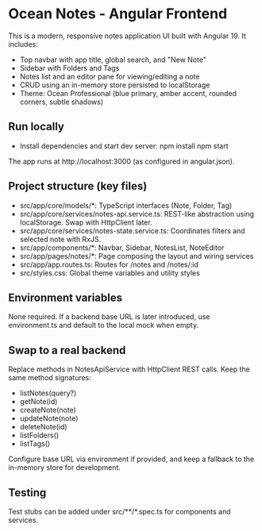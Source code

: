 # Ocean Notes - Angular Frontend

This is a modern, responsive notes application UI built with Angular 19. It includes:
- Top navbar with app title, global search, and "New Note"
- Sidebar with Folders and Tags
- Notes list and an editor pane for viewing/editing a note
- CRUD using an in-memory store persisted to localStorage
- Theme: Ocean Professional (blue primary, amber accent, rounded corners, subtle shadows)

## Run locally

- Install dependencies and start dev server:
  npm install
  npm start

The app runs at http://localhost:3000 (as configured in angular.json).

## Project structure (key files)

- src/app/core/models/*: TypeScript interfaces (Note, Folder, Tag)
- src/app/core/services/notes-api.service.ts: REST-like abstraction using localStorage. Swap with HttpClient later.
- src/app/core/services/notes-state.service.ts: Coordinates filters and selected note with RxJS.
- src/app/components/*: Navbar, Sidebar, NotesList, NoteEditor
- src/app/pages/notes/*: Page composing the layout and wiring services
- src/app/app.routes.ts: Routes for /notes and /notes/:id
- src/styles.css: Global theme variables and utility styles

## Environment variables

None required. If a backend base URL is later introduced, use environment.ts and default to the local mock when empty.

## Swap to a real backend

Replace methods in NotesApiService with HttpClient REST calls. Keep the same method signatures:
- listNotes(query?)
- getNote(id)
- createNote(note)
- updateNote(note)
- deleteNote(id)
- listFolders()
- listTags()

Configure base URL via environment if provided, and keep a fallback to the in-memory store for development.

## Testing

Test stubs can be added under src/**/*.spec.ts for components and services.
